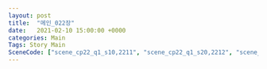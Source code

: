 ```yaml
---
layout: post
title:  "메인_022장"
date:   2021-02-10 15:00:00 +0000
categories: Main
Tags: Story Main
SceneCode: ["scene_cp22_q1_s10,2211", "scene_cp22_q1_s20,2212", "scene_cp22_q2_s10,2221", "scene_cp22_q2_s20,2222", "scene_cp22_q3_s10,2231", "scene_cp22_q3_s20,2232", "scene_cp22_q4_s10,2241", "scene_cp22_q4_s20,2242", "scene_cp22_q4_s30,2243"]
---
```

